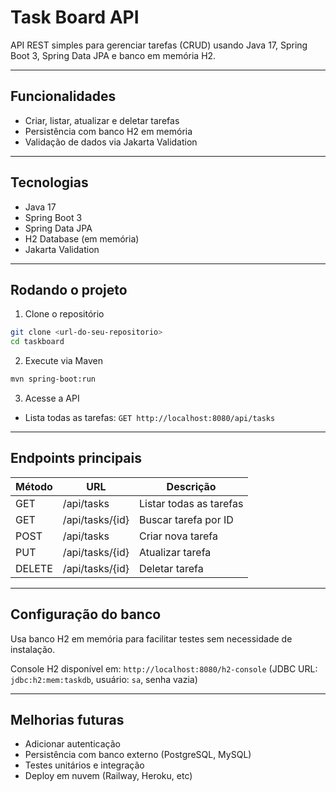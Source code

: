 # Task Board API

API REST simples para gerenciar tarefas (CRUD) usando Java 17, Spring Boot 3, Spring Data JPA e banco em memória H2.

---

## Funcionalidades

* Criar, listar, atualizar e deletar tarefas
* Persistência com banco H2 em memória
* Validação de dados via Jakarta Validation

---

## Tecnologias

* Java 17
* Spring Boot 3
* Spring Data JPA
* H2 Database (em memória)
* Jakarta Validation

---

## Rodando o projeto

1. Clone o repositório

```bash
git clone <url-do-seu-repositorio>
cd taskboard
```

2. Execute via Maven

```bash
mvn spring-boot:run
```

3. Acesse a API

* Lista todas as tarefas: `GET http://localhost:8080/api/tasks`

---

## Endpoints principais

| Método | URL             | Descrição               |
| ------ | --------------- | ----------------------- |
| GET    | /api/tasks      | Listar todas as tarefas |
| GET    | /api/tasks/{id} | Buscar tarefa por ID    |
| POST   | /api/tasks      | Criar nova tarefa       |
| PUT    | /api/tasks/{id} | Atualizar tarefa        |
| DELETE | /api/tasks/{id} | Deletar tarefa          |

---

## Configuração do banco

Usa banco H2 em memória para facilitar testes sem necessidade de instalação.

Console H2 disponível em: `http://localhost:8080/h2-console`
(JDBC URL: `jdbc:h2:mem:taskdb`, usuário: `sa`, senha vazia)

---

## Melhorias futuras

* Adicionar autenticação
* Persistência com banco externo (PostgreSQL, MySQL)
* Testes unitários e integração
* Deploy em nuvem (Railway, Heroku, etc)
